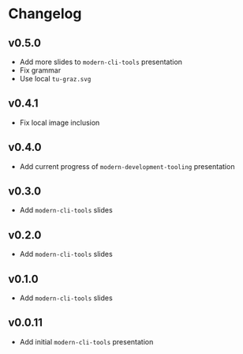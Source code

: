 # Changelog

## v0.5.0

- Add more slides to `modern-cli-tools` presentation
- Fix grammar
- Use local `tu-graz.svg`

## v0.4.1

- Fix local image inclusion

## v0.4.0

- Add current progress of `modern-development-tooling` presentation

## v0.3.0

- Add `modern-cli-tools` slides

## v0.2.0

- Add `modern-cli-tools` slides

## v0.1.0

- Add `modern-cli-tools` slides

## v0.0.11

- Add initial `modern-cli-tools` presentation
